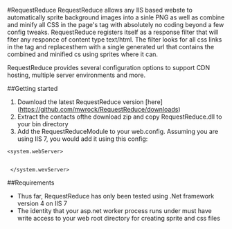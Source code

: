 #RequestReduce
RequestReduce allows any IIS based webste to automatically sprite background images into a sinle PNG as well as combine and minify all CSS in the page's <code><head/></code> tag with absolutely no coding beyond a few config tweaks. RequestReduce registers itself as a response filter that will fiter any responce of content type text/html. The filter looks for all css links in the <code><head/></code> tag and replacesthem with a single generated url that contains the combined and minified cs using sprites where it can.

RequestReduce provides several configuration options to support CDN hosting, multiple server environments and more.

##Getting started
1. Download the latest RequestReduce version [here] (https://github.com/mwrock/RequestReduce/downloads)
2. Extract the contacts ofthe download zip and copy RequestReduce.dll to your bin directory
3. Add the RequestReduceModule to your web.config. Assuming you are using IIS 7, you would add it using this config:

  <code><system.webServer>
    <modules runAllManagedModulesForAllRequests="true">
      <add name="RequestReduce" type="RequestReduce.Module.RequestReduceModule, RequestReduce, Version=1.0.0.0, Culture=neutral" />
    </modules>
 </system.wevServer></code>

##Requirements
* Thus far, RequestReduce has only been tested using .Net framework version 4 on IIS 7
* The identity that your asp.net worker process runs under must have write access to your web root directory for creating sprite and css files
